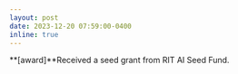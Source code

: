 ```yaml
---
layout: post
date: 2023-12-20 07:59:00-0400
inline: true
---
```

**[award]**Received a seed grant from RIT AI Seed Fund.
